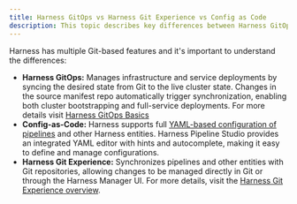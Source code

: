 ```yaml
---
title: Harness GitOps vs Harness Git Experience vs Config as Code
description: This topic describes key differences between Harness GitOps, Harness Git Experience and Config as Code
---
```


Harness has multiple Git-based features and it's important to understand the differences:

* **Harness GitOps:** Manages infrastructure and service deployments by syncing the desired state from Git to the live cluster state. Changes in the source manifest repo automatically trigger synchronization, enabling both cluster bootstrapping and full-service deployments. For more details visit [Harness GitOps Basics](./harness-git-ops-basics)
* **Config-as-Code:** Harness supports full [YAML-based configuration of pipelines](/docs/platform/pipelines/harness-yaml-quickstart) and other Harness entities. Harness Pipeline Studio provides an integrated YAML editor with hints and autocomplete, making it easy to define and manage configurations.
* **Harness Git Experience:** Synchronizes pipelines and other entities with Git repositories, allowing changes to be managed directly in Git or through the Harness Manager UI. For more details, visit the [Harness Git Experience overview](/docs/platform/git-experience/git-experience-overview).